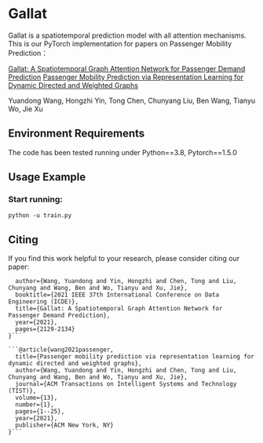 # Gallat
Gallat is a spatiotemporal prediction model with all attention mechanisms. This is our PyTorch implementation for papers on Passenger Mobility Prediction：

[Gallat: A Spatiotemporal Graph Attention Network for Passenger Demand Prediction](https://ieeexplore.ieee.org/abstract/document/9458919/)
[Passenger Mobility Prediction via Representation Learning for Dynamic Directed and Weighted Graphs](https://dl.acm.org/doi/abs/10.1145/3446344)

Yuandong Wang, Hongzhi Yin, Tong Chen, Chunyang Liu, Ben Wang, Tianyu Wo, Jie Xu

## Environment Requirements
The code has been tested running under Python==3.8, Pytorch==1.5.0

## Usage Example 
### Start running:
`python -u train.py`

## Citing
If you find this work helpful to your research, please consider citing our paper:

```@INPROCEEDINGS{9458919,
  author={Wang, Yuandong and Yin, Hongzhi and Chen, Tong and Liu, Chunyang and Wang, Ben and Wo, Tianyu and Xu, Jie},
  booktitle={2021 IEEE 37th International Conference on Data Engineering (ICDE)}, 
  title={Gallat: A Spatiotemporal Graph Attention Network for Passenger Demand Prediction}, 
  year={2021},
  pages={2129-2134}
}```

```@article{wang2021passenger,
  title={Passenger mobility prediction via representation learning for dynamic directed and weighted graphs},
  author={Wang, Yuandong and Yin, Hongzhi and Chen, Tong and Liu, Chunyang and Wang, Ben and Wo, Tianyu and Xu, Jie},
  journal={ACM Transactions on Intelligent Systems and Technology (TIST)},
  volume={13},
  number={1},
  pages={1--25},
  year={2021},
  publisher={ACM New York, NY}
}```

